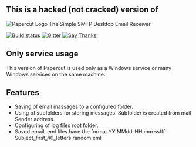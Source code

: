 ## This is a hacked (not cracked) version of 
![Papercut Logo](https://raw.githubusercontent.com/ChangemakerStudios/Papercut/develop/graphics/PapercutLogo.png)
The Simple SMTP Desktop Email Receiver

[![Build status](https://ci.appveyor.com/api/projects/status/bs2asxoafdwbkcxa?svg=true)](https://ci.appveyor.com/project/Jaben/papercut)
[![Gitter](https://badges.gitter.im/Join%20Chat.svg)](https://gitter.im/Jaben/Papercut?utm_source=badge&utm_medium=badge&utm_campaign=pr-badge)
[![Say Thanks!](https://img.shields.io/badge/Say%20Thanks-!-1EAEDB.svg)](https://saythanks.io/to/Jaben)

## Only service usage
This version of Papercut is used only as a Windows service or many Windows services on the same machine.

## Features
* Saving of email massages to a configured folder.
* Using of subfolders for storing messages. Subfolder is created from mail Sender address.
* Configuring of log files root folder.
* Saved email .eml files have the format YY.MMdd-HH.mm.ssfff Subject_first_40_letters random.eml

